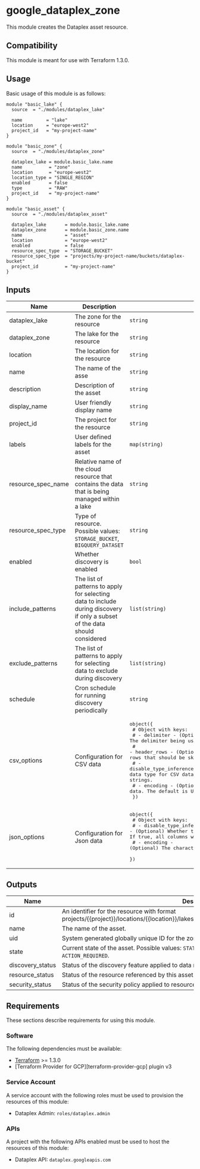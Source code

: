 # google_dataplex_zone

This module creates the Dataplex asset resource.

## Compatibility 

This module is meant for use with Terraform 1.3.0.

## Usage

Basic usage of this module is as follows:

```hcl
module "basic_lake" {
  source  = "./modules/dataplex_lake"

  name         = "lake"
  location     = "europe-west2"
  project_id   = "my-project-name"
}

module "basic_zone" {
  source  = "./modules/dataplex_zone"

  dataplex_lake = module.basic_lake.name
  name          = "zone"
  location      = "europe-west2"
  location_type = "SINGLE_REGION"
  enabled       = false
  type          = "RAW"
  project_id    = "my-project-name"
}

module "basic_asset" {
  source  = "./modules/dataplex_asset"

  dataplex_lake       = module.basic_lake.name
  dataplex_zone       = module.basic_zone.name
  name                = "asset"
  location            = "europe-west2"
  enabled             = false
  resource_spec_type  = "STORAGE_BUCKET"
  resource_spec_type  = "projects/my-project-name/buckets/dataplex-bucket"
  project_id          = "my-project-name"
}
```

<!-- BEGINNING OF PRE-COMMIT-TERRAFORM DOCS HOOK -->
## Inputs

| Name | Description | Type | Default | Required |
|------|-------------|------|---------|:--------:|
| dataplex\_lake | The zone for the resource | `string` | n/a | yes |
| dataplex\_zone | The lake for the resource | `string` | n/a | yes |
| location | The location for the resource | `string` | n/a | yes |
| name | The name of the asse | `string` | n/a | yes |
| description | Description of the asset | `string` | `null` | no |
| display\_name | User friendly display name | `string` | `null` | no |
| project\_id | The project for the resource | `string` | n/a | yes |
| labels | User defined labels for the asset | `map(string)` | `{}` | no |
| resource\_spec\_name | Relative name of the cloud resource that contains the data that is being managed within a lake | `string` | n/a | yes |
| resource\_spec\_type | Type of resource. Possible values: `STORAGE_BUCKET`, `BIGQUERY_DATASET` | `string` | n/a | yes |
| enabled | Whether discovery is enabled | `bool` | n/a | yes |
| include\_patterns | The list of patterns to apply for selecting data to include during discovery if only a subset of the data should considered | `list(string)` | `[]` | no |
| exclude\_patterns | The list of patterns to apply for selecting data to exclude during discovery | `list(string)` | `[]` | no |
| schedule | Cron schedule for running discovery periodically | `string` | `null` | no |
| csv\_options | Configuration for CSV data | <pre>object({<br>    # Object with keys:<br>    # - delimiter - (Optional) The delimiter being used to separate values. This defaults to ",".<br>    # - header_rows - (Optional) The number of rows to interpret as header rows that should be skipped when reading data rows.<br>    # - disable_type_inference - (Optional) Whether to disable the inference of data type for CSV data. If true, all columns will be registered as strings.<br>    # - encoding - (Optional) The character encoding of the data. The default is UTF-8.<br> })</pre> | `null` | no |
| json\_options | Configuration for Json data | <pre>object({<br>    # Object with keys:<br>    # - disable_type_inference - (Optional) Whether to disable the inference of data type for CSV data. If true, all columns will be registered as strings.<br>    # - encoding - (Optional) The character encoding of the data. The default is UTF-8.<br> })</pre>  | `null` | no |

## Outputs

| Name | Description |
|------|-------------|
| id | An identifier for the resource with format projects/{{project}}/locations/{{location}}/lakes/{{lake}}/zones/{{dataplex_zone}}/assets/{{name}}. |
| name | The name of the asset. |
| uid | System generated globally unique ID for the zone. |
| state | Current state of the asset. Possible values: `STATE_UNSPECIFIED`, `ACTIVE`, `CREATING`, `DELETING`, `ACTION_REQUIRED`. |
| discovery\_status | Status of the discovery feature applied to data referenced by this asset. |
| resource\_status | Status of the resource referenced by this asset. |
| security\_status | Status of the security policy applied to resource referenced by this asset. |


<!-- END OF PRE-COMMIT-TERRAFORM DOCS HOOK -->

## Requirements

These sections describe requirements for using this module.

### Software

The following dependencies must be available:

- [Terraform](https://www.terraform.io/downloads.html) >= 1.3.0
- [Terraform Provider for GCP][terraform-provider-gcp] plugin v3

### Service Account

A service account with the following roles must be used to provision
the resources of this module:

- Dataplex Admin: `roles/dataplex.admin`

### APIs

A project with the following APIs enabled must be used to host the
resources of this module:

- Dataplex API: `dataplex.googleapis.com`